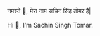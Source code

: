 नमस्ते 🙏, मेरा नाम सचिन सिंह तोमर है|

Hi 👋, I'm Sachin Singh Tomar.

<!--
**Sachin1241/Sachin1241** is a ✨ _special_ ✨ repository because its `README.md` (this file) appears on your GitHub profile.

Here are some ideas to get you started:

- 🔭 I’m currently working on ...
- 🌱 I’m currently learning  Intern Zidio Development
- 👯 I’m looking to collaborate on ...
- 🤔 I’m looking for help with ...
- 💬 Ask me about  MERN, WebSockets, WebRTC, Real-Time Applications, .
- 📫 How to reach me st722716@gmail.com
- 😄 Pronouns: ...
- ⚡ Fun fact: ...
-->
